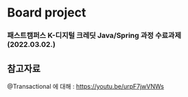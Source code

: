 # Board project

### 패스트캠퍼스 K-디지털 크레딧 Java/Spring 과정 수료과제 (2022.03.02.)



## 참고자료
@Transactional 에 대해 : https://youtu.be/urpF7jwVNWs
